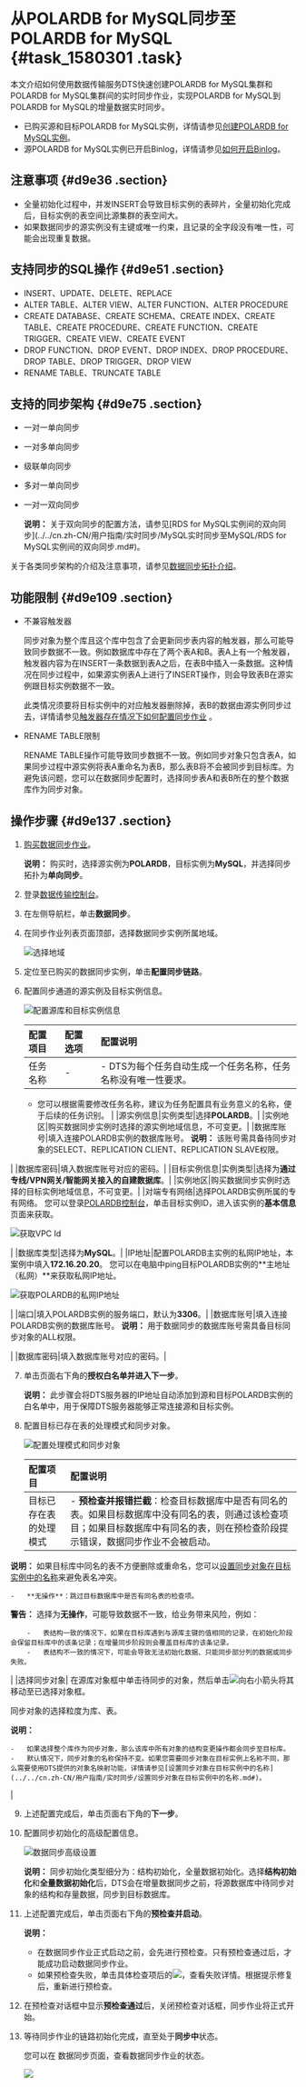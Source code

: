 # 从POLARDB for MySQL同步至POLARDB for MySQL {#task_1580301 .task}

本文介绍如何使用数据传输服务DTS快速创建POLARDB for MySQL集群和POLARDB for MySQL集群间的实时同步作业，实现POLARDB for MySQL到POLARDB for MySQL的增量数据实时同步。

-   已购买源和目标POLARDB for MySQL实例，详情请参见[创建POLARDB for MySQL实例](https://help.aliyun.com/document_detail/58769.html)。
-   源POLARDB for MySQL实例已开启Binlog，详情请参见[如何开启Binlog](https://help.aliyun.com/document_detail/113546.html)。

## 注意事项 {#d9e36 .section}

-   全量初始化过程中，并发INSERT会导致目标实例的表碎片，全量初始化完成后，目标实例的表空间比源集群的表空间大。
-   如果数据同步的源实例没有主键或唯一约束，且记录的全字段没有唯一性，可能会出现重复数据。

## 支持同步的SQL操作 {#d9e51 .section}

-   INSERT、UPDATE、DELETE、REPLACE
-   ALTER TABLE、ALTER VIEW、ALTER FUNCTION、ALTER PROCEDURE
-   CREATE DATABASE、CREATE SCHEMA、CREATE INDEX、CREATE TABLE、CREATE PROCEDURE、CREATE FUNCTION、CREATE TRIGGER、CREATE VIEW、CREATE EVENT
-   DROP FUNCTION、DROP EVENT、DROP INDEX、DROP PROCEDURE、DROP TABLE、DROP TRIGGER、DROP VIEW
-   RENAME TABLE、TRUNCATE TABLE

## 支持的同步架构 {#d9e75 .section}

-   一对一单向同步
-   一对多单向同步
-   级联单向同步
-   多对一单向同步
-   一对一双向同步

    **说明：** 关于双向同步的配置方法，请参见[RDS for MySQL实例间的双向同步](../../cn.zh-CN/用户指南/实时同步/MySQL实时同步至MySQL/RDS for MySQL实例间的双向同步.md#)。


关于各类同步架构的介绍及注意事项，请参见[数据同步拓扑介绍](../../cn.zh-CN/用户指南/实时同步/数据同步拓扑介绍.md#)。

## 功能限制 {#d9e109 .section}

-   不兼容触发器

    同步对象为整个库且这个库中包含了会更新同步表内容的触发器，那么可能导致同步数据不一致。例如数据库中存在了两个表A和B。表A上有一个触发器，触发器内容为在INSERT一条数据到表A之后，在表B中插入一条数据。这种情况在同步过程中，如果源实例表A上进行了INSERT操作，则会导致表B在源实例跟目标实例数据不一致。

    此类情况须要将目标实例中的对应触发器删除掉，表B的数据由源实例同步过去，详情请参见[触发器存在情况下如何配置同步作业](https://help.aliyun.com/document_detail/26655.html) 。

-   RENAME TABLE限制

    RENAME TABLE操作可能导致同步数据不一致。例如同步对象只包含表A，如果同步过程中源实例将表A重命名为表B，那么表B将不会被同步到目标库。为避免该问题，您可以在数据同步配置时，选择同步表A和表B所在的整个数据库作为同步对象。


## 操作步骤 {#d9e137 .section}

1.  [购买数据同步作业](../../cn.zh-CN/快速入门/购买流程.md#section_39h_fto_gdl)。 

    **说明：** 购买时，选择源实例为**POLARDB**，目标实例为**MySQL**，并选择同步拓扑为**单向同步**。

2.  登录[数据传输控制台](https://dts.console.aliyun.com/)。
3.  在左侧导航栏，单击**数据同步**。
4.  在同步作业列表页面顶部，选择数据同步实例所属地域。 

    ![选择地域](http://static-aliyun-doc.oss-cn-hangzhou.aliyuncs.com/assets/img/776198/156585064250604_zh-CN.png)

5.  定位至已购买的数据同步实例，单击**配置同步链路**。
6.  配置同步通道的源实例及目标实例信息。 

    ![配置源库和目标实例信息](http://static-aliyun-doc.oss-cn-hangzhou.aliyuncs.com/assets/img/159809/156585064255036_zh-CN.png)

    |配置项目|配置选项|配置说明|
    |:---|:---|:---|
    |任务名称|-|     -   DTS为每个任务自动生成一个任务名称，任务名称没有唯一性要求。
    -   您可以根据需要修改任务名称，建议为任务配置具有业务意义的名称，便于后续的任务识别。
 |
    |源实例信息|实例类型|选择**POLARDB**。|
    |实例地区|购买数据同步实例时选择的源实例地域信息，不可变更。|
    |数据库账号|填入连接POLARDB实例的数据库账号。 **说明：** 该账号需具备待同步对象的SELECT、REPLICATION CLIENT、REPLICATION SLAVE权限。

 |
    |数据库密码|填入数据库账号对应的密码。|
    |目标实例信息|实例类型|选择为**通过专线/VPN网关/智能网关接入的自建数据库**。|
    |实例地区|购买数据同步实例时选择的目标实例地域信息，不可变更。|
    |对端专有网络|选择POLARDB实例所属的专有网络。 您可以登录[POLARDB控制台](https://polardb.console.aliyun.com/)，单击目标实例ID，进入该实例的**基本信息**页面来获取。

 ![获取VPC Id](http://static-aliyun-doc.oss-cn-hangzhou.aliyuncs.com/assets/img/1227086/156585064254382_zh-CN.png)

|
    |数据库类型|选择为**MySQL**。|
    |IP地址|配置POLARDB主实例的私网IP地址，本案例中填入**172.16.20.20**。 您可以在电脑中ping目标POLARDB实例的**主地址（私网）**来获取私网IP地址。

 ![获取POLARDB的私网IP地址](../../SP_201/DNdts1898536/images/54390_zh-CN.gif)

|
    |端口|填入POLARDB实例的服务端口，默认为**3306**。|
    |数据库账号|填入连接POLARDB实例的数据库账号。 **说明：** 用于数据同步的数据库账号需具备目标同步对象的ALL权限。

 |
    |数据库密码|填入数据库账号对应的密码。|

7.  单击页面右下角的**授权白名单并进入下一步**。 

    **说明：** 此步骤会将DTS服务器的IP地址自动添加到源和目标POLARDB实例的白名单中，用于保障DTS服务器能够正常连接源和目标实例。

8.  配置目标已存在表的处理模式和同步对象。 

    ![配置处理模式和同步对象](http://static-aliyun-doc.oss-cn-hangzhou.aliyuncs.com/assets/img/89979/156585064254325_zh-CN.png)

    |配置项目|配置说明|
    |:---|:---|
    |目标已存在表的处理模式|     -   **预检查并报错拦截**：检查目标数据库中是否有同名的表。如果目标数据库中没有同名的表，则通过该检查项目；如果目标数据库中有同名的表，则在预检查阶段提示错误，数据同步作业不会被启动。

**说明：** 如果目标库中同名的表不方便删除或重命名，您可以[设置同步对象在目标实例中的名称](../../cn.zh-CN/用户指南/实时同步/设置同步对象在目标实例中的名称.md#)来避免表名冲突。

    -   **无操作**：跳过目标数据库中是否有同名表的检查项。

**警告：** 选择为**无操作**，可能导致数据不一致，给业务带来风险，例如：

        -   表结构一致的情况下，如果在目标库遇到与源库主键的值相同的记录，在初始化阶段会保留目标库中的该条记录；在增量同步阶段则会覆盖目标库的该条记录。
        -   表结构不一致的情况下，可能会导致无法初始化数据、只能同步部分列的数据或同步失败。
 |
    |选择同步对象| 在源库对象框中单击待同步的对象，然后单击![向右小箭头](http://static-aliyun-doc.oss-cn-hangzhou.aliyuncs.com/assets/img/79929/156585064340698_zh-CN.png)将其移动至已选择对象框。

 同步对象的选择粒度为库、表。

 **说明：** 

    -   如果选择整个库作为同步对象，那么该库中所有对象的结构变更操作都会同步至目标库。
    -   默认情况下，同步对象的名称保持不变。如果您需要同步对象在目标实例上名称不同，那么需要使用DTS提供的对象名映射功能，详情请参见[设置同步对象在目标实例中的名称](../../cn.zh-CN/用户指南/实时同步/设置同步对象在目标实例中的名称.md#)。
 |

9.  上述配置完成后，单击页面右下角的**下一步**。
10. 配置同步初始化的高级配置信息。 

    ![数据同步高级设置](http://static-aliyun-doc.oss-cn-hangzhou.aliyuncs.com/assets/img/17125/156585064341055_zh-CN.png)

    **说明：** 同步初始化类型细分为：结构初始化，全量数据初始化。选择**结构初始化**和**全量数据初始化**后，DTS会在增量数据同步之前，将源数据库中待同步对象的结构和存量数据，同步到目标数据库。

11. 上述配置完成后，单击页面右下角的**预检查并启动**。 

    **说明：** 

    -   在数据同步作业正式启动之前，会先进行预检查。只有预检查通过后，才能成功启动数据同步作业。
    -   如果预检查失败，单击具体检查项后的![](http://static-aliyun-doc.oss-cn-hangzhou.aliyuncs.com/assets/img/17095/156585064347468_zh-CN.png)，查看失败详情。根据提示修复后，重新进行预检查。
12. 在预检查对话框中显示**预检查通过**后，关闭预检查对话框，同步作业将正式开始。
13. 等待同步作业的链路初始化完成，直至处于**同步中**状态。 

    您可以在 数据同步页面，查看数据同步作业的状态。

    ![](http://static-aliyun-doc.oss-cn-hangzhou.aliyuncs.com/assets/img/17125/156585064341059_zh-CN.png)


